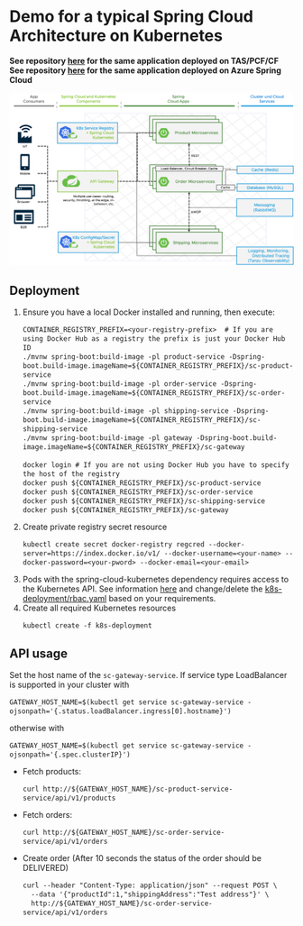 # Demo for a typical Spring Cloud Architecture on Kubernetes

**See repository [here](https://github.com/tsalm-pivotal/spring-cloud-demo) for the same application deployed on TAS/PCF/CF**
**See repository [here](https://github.com/tsalm-pivotal/spring-cloud-demo-asc) for the same application deployed on Azure Spring Cloud**

![](architecture.png)

## Deployment

1. Ensure you have a local Docker installed and running, then execute:
   ```
   CONTAINER_REGISTRY_PREFIX=<your-registry-prefix>  # If you are using Docker Hub as a registry the prefix is just your Docker Hub ID
   ./mvnw spring-boot:build-image -pl product-service -Dspring-boot.build-image.imageName=${CONTAINER_REGISTRY_PREFIX}/sc-product-service
   ./mvnw spring-boot:build-image -pl order-service -Dspring-boot.build-image.imageName=${CONTAINER_REGISTRY_PREFIX}/sc-order-service
   ./mvnw spring-boot:build-image -pl shipping-service -Dspring-boot.build-image.imageName=${CONTAINER_REGISTRY_PREFIX}/sc-shipping-service
   ./mvnw spring-boot:build-image -pl gateway -Dspring-boot.build-image.imageName=${CONTAINER_REGISTRY_PREFIX}/sc-gateway

   docker login # If you are not using Docker Hub you have to specify the host of the registry 
   docker push ${CONTAINER_REGISTRY_PREFIX}/sc-product-service
   docker push ${CONTAINER_REGISTRY_PREFIX}/sc-order-service
   docker push ${CONTAINER_REGISTRY_PREFIX}/sc-shipping-service
   docker push ${CONTAINER_REGISTRY_PREFIX}/sc-gateway
   ```
2. Create private registry secret resource
   ```
   kubectl create secret docker-registry regcred --docker-server=https://index.docker.io/v1/ --docker-username=<your-name> --docker-password=<your-pword> --docker-email=<your-email>
   ```
4. Pods with the spring-cloud-kubernetes dependency requires access to the Kubernetes API. 
   See information [here](https://docs.spring.io/spring-cloud-kubernetes/docs/current/reference/html/#service-account) and change/delete the [k8s-deployment/rbac.yaml](k8s-deployment/rbac.yaml) based on your requirements.       
5. Create all required Kubernetes resources
    ```
    kubectl create -f k8s-deployment
    ```

## API usage 

Set the host name of the `sc-gateway-service`. If service type LoadBalancer is supported in your cluster with
```
GATEWAY_HOST_NAME=$(kubectl get service sc-gateway-service -ojsonpath='{.status.loadBalancer.ingress[0].hostname}')
```
otherwise with 
```
GATEWAY_HOST_NAME=$(kubectl get service sc-gateway-service -ojsonpath='{.spec.clusterIP}')
```
 
- Fetch products:
	```
	curl http://${GATEWAY_HOST_NAME}/sc-product-service-service/api/v1/products
	```
- Fetch orders:
	```
	curl http://${GATEWAY_HOST_NAME}/sc-order-service-service/api/v1/orders
	```
- Create order (After 10 seconds the status of the order should be DELIVERED)
	```
	curl --header "Content-Type: application/json" --request POST \
	  --data '{"productId":1,"shippingAddress":"Test address"}' \
	  http://${GATEWAY_HOST_NAME}/sc-order-service-service/api/v1/orders
	```
 